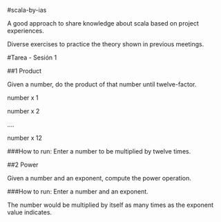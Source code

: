 #scala-by-ias

A good approach to share knowledge about scala based on project experiences.

Diverse exercises to practice the theory shown in previous meetings.

#Tarea - Sesión 1

##1 Product

Given a number, do the product of that number until twelve-factor.

number x 1

number x 2

....

number x 12

###How to run:
Enter a number to be multiplied by twelve times.

##2 Power

Given a number and an exponent, compute the power operation.

###How to run:
Enter a number and an exponent.

The number would be multiplied by itself as many times as the exponent value indicates.

